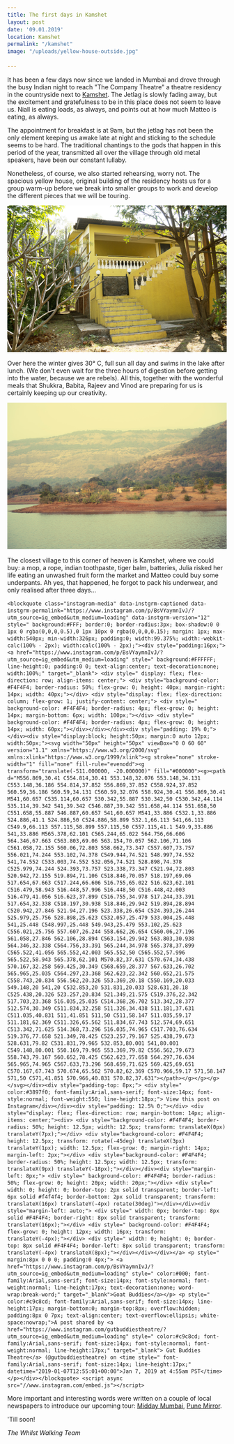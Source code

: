 ```yaml
---
title: The first days in Kamshet
layout: post
date: '09.01.2019'
location: Kamshet
permalink: "/kamshet"
image: "/uploads/yellow-house-outside.jpg"

---
```

It has been a few days now since we landed in Mumbai and drove through the busy Indian night to reach "The Company Theatre" a theatre residency in the countryside next to [Kamshet](https://www.google.com/maps/place/Kamshet,+Maharashtra+410405/@18.7644399,73.5381673,14z/data=!3m1!4b1!4m5!3m4!1s0x3bc2abf1867b9187:0x7ec39c03e715fbdb!8m2!3d18.7517777!4d73.5513956). The Jetlag is slowly fading away, but the excitement and gratefulness to be in this place does not seem to leave us. Niall is eating loads, as always, and points out at how much Matteo is eating, as always.

The appointment for breakfast is at 9am, but the jetlag has not been the only element keeping us awake late at night and sticking to the schedule seems to be hard. The traditional chantings to the gods that happen in this period of the year, transmitted all over the village through old metal speakers, have been our constant lullaby.

Nonetheless, of course, we also started rehearsing, worry not. The spacious yellow house, original building of the residency hosts us for a group warm-up before we break into smaller groups to work and develop the different pieces that we will be touring.

![The Yellow house](uploads/yellow-house-outside.jpg)

Over here the winter gives 30° C, full sun all day and swims in the lake after lunch. (We don't even wait for the three hours of digestion before getting into the water, because we are rebels). All this, together with the wonderful meals that Shukkra, Babita, Rajeev and Vinod are preparing for us is certainly keeping up our creativity.

![The Lake](uploads/kamshet-lake.jpg)

The closest village to this corner of heaven is Kamshet, where we could buy: a mop, a rope, indian toothpaste, tiger balm, batteries, Julia risked her life eating an unwashed fruit form the market and Matteo could buy some underpants. Ah yes, that happened, he forgot to pack his underwear, and only realised after three days...

    <blockquote class="instagram-media" data-instgrm-captioned data-instgrm-permalink="https://www.instagram.com/p/BsVYaymnIvJ/?utm_source=ig_embed&utm_medium=loading" data-instgrm-version="12" style=" background:#FFF; border:0; border-radius:3px; box-shadow:0 0 1px 0 rgba(0,0,0,0.5),0 1px 10px 0 rgba(0,0,0,0.15); margin: 1px; max-width:540px; min-width:326px; padding:0; width:99.375%; width:-webkit-calc(100% - 2px); width:calc(100% - 2px);"><div style="padding:16px;"> <a href="https://www.instagram.com/p/BsVYaymnIvJ/?utm_source=ig_embed&utm_medium=loading" style=" background:#FFFFFF; line-height:0; padding:0 0; text-align:center; text-decoration:none; width:100%;" target="_blank"> <div style=" display: flex; flex-direction: row; align-items: center;"> <div style="background-color: #F4F4F4; border-radius: 50%; flex-grow: 0; height: 40px; margin-right: 14px; width: 40px;"></div> <div style="display: flex; flex-direction: column; flex-grow: 1; justify-content: center;"> <div style=" background-color: #F4F4F4; border-radius: 4px; flex-grow: 0; height: 14px; margin-bottom: 6px; width: 100px;"></div> <div style=" background-color: #F4F4F4; border-radius: 4px; flex-grow: 0; height: 14px; width: 60px;"></div></div></div><div style="padding: 19% 0;"></div><div style="display:block; height:50px; margin:0 auto 12px; width:50px;"><svg width="50px" height="50px" viewBox="0 0 60 60" version="1.1" xmlns="https://www.w3.org/2000/svg" xmlns:xlink="https://www.w3.org/1999/xlink"><g stroke="none" stroke-width="1" fill="none" fill-rule="evenodd"><g transform="translate(-511.000000, -20.000000)" fill="#000000"><g><path d="M556.869,30.41 C554.814,30.41 553.148,32.076 553.148,34.131 C553.148,36.186 554.814,37.852 556.869,37.852 C558.924,37.852 560.59,36.186 560.59,34.131 C560.59,32.076 558.924,30.41 556.869,30.41 M541,60.657 C535.114,60.657 530.342,55.887 530.342,50 C530.342,44.114 535.114,39.342 541,39.342 C546.887,39.342 551.658,44.114 551.658,50 C551.658,55.887 546.887,60.657 541,60.657 M541,33.886 C532.1,33.886 524.886,41.1 524.886,50 C524.886,58.899 532.1,66.113 541,66.113 C549.9,66.113 557.115,58.899 557.115,50 C557.115,41.1 549.9,33.886 541,33.886 M565.378,62.101 C565.244,65.022 564.756,66.606 564.346,67.663 C563.803,69.06 563.154,70.057 562.106,71.106 C561.058,72.155 560.06,72.803 558.662,73.347 C557.607,73.757 556.021,74.244 553.102,74.378 C549.944,74.521 548.997,74.552 541,74.552 C533.003,74.552 532.056,74.521 528.898,74.378 C525.979,74.244 524.393,73.757 523.338,73.347 C521.94,72.803 520.942,72.155 519.894,71.106 C518.846,70.057 518.197,69.06 517.654,67.663 C517.244,66.606 516.755,65.022 516.623,62.101 C516.479,58.943 516.448,57.996 516.448,50 C516.448,42.003 516.479,41.056 516.623,37.899 C516.755,34.978 517.244,33.391 517.654,32.338 C518.197,30.938 518.846,29.942 519.894,28.894 C520.942,27.846 521.94,27.196 523.338,26.654 C524.393,26.244 525.979,25.756 528.898,25.623 C532.057,25.479 533.004,25.448 541,25.448 C548.997,25.448 549.943,25.479 553.102,25.623 C556.021,25.756 557.607,26.244 558.662,26.654 C560.06,27.196 561.058,27.846 562.106,28.894 C563.154,29.942 563.803,30.938 564.346,32.338 C564.756,33.391 565.244,34.978 565.378,37.899 C565.522,41.056 565.552,42.003 565.552,50 C565.552,57.996 565.522,58.943 565.378,62.101 M570.82,37.631 C570.674,34.438 570.167,32.258 569.425,30.349 C568.659,28.377 567.633,26.702 565.965,25.035 C564.297,23.368 562.623,22.342 560.652,21.575 C558.743,20.834 556.562,20.326 553.369,20.18 C550.169,20.033 549.148,20 541,20 C532.853,20 531.831,20.033 528.631,20.18 C525.438,20.326 523.257,20.834 521.349,21.575 C519.376,22.342 517.703,23.368 516.035,25.035 C514.368,26.702 513.342,28.377 512.574,30.349 C511.834,32.258 511.326,34.438 511.181,37.631 C511.035,40.831 511,41.851 511,50 C511,58.147 511.035,59.17 511.181,62.369 C511.326,65.562 511.834,67.743 512.574,69.651 C513.342,71.625 514.368,73.296 516.035,74.965 C517.703,76.634 519.376,77.658 521.349,78.425 C523.257,79.167 525.438,79.673 528.631,79.82 C531.831,79.965 532.853,80.001 541,80.001 C549.148,80.001 550.169,79.965 553.369,79.82 C556.562,79.673 558.743,79.167 560.652,78.425 C562.623,77.658 564.297,76.634 565.965,74.965 C567.633,73.296 568.659,71.625 569.425,69.651 C570.167,67.743 570.674,65.562 570.82,62.369 C570.966,59.17 571,58.147 571,50 C571,41.851 570.966,40.831 570.82,37.631"></path></g></g></g></svg></div><div style="padding-top: 8px;"> <div style=" color:#3897f0; font-family:Arial,sans-serif; font-size:14px; font-style:normal; font-weight:550; line-height:18px;"> View this post on Instagram</div></div><div style="padding: 12.5% 0;"></div> <div style="display: flex; flex-direction: row; margin-bottom: 14px; align-items: center;"><div> <div style="background-color: #F4F4F4; border-radius: 50%; height: 12.5px; width: 12.5px; transform: translateX(0px) translateY(7px);"></div> <div style="background-color: #F4F4F4; height: 12.5px; transform: rotate(-45deg) translateX(3px) translateY(1px); width: 12.5px; flex-grow: 0; margin-right: 14px; margin-left: 2px;"></div> <div style="background-color: #F4F4F4; border-radius: 50%; height: 12.5px; width: 12.5px; transform: translateX(9px) translateY(-18px);"></div></div><div style="margin-left: 8px;"> <div style=" background-color: #F4F4F4; border-radius: 50%; flex-grow: 0; height: 20px; width: 20px;"></div> <div style=" width: 0; height: 0; border-top: 2px solid transparent; border-left: 6px solid #f4f4f4; border-bottom: 2px solid transparent; transform: translateX(16px) translateY(-4px) rotate(30deg)"></div></div><div style="margin-left: auto;"> <div style=" width: 0px; border-top: 8px solid #F4F4F4; border-right: 8px solid transparent; transform: translateY(16px);"></div> <div style=" background-color: #F4F4F4; flex-grow: 0; height: 12px; width: 16px; transform: translateY(-4px);"></div> <div style=" width: 0; height: 0; border-top: 8px solid #F4F4F4; border-left: 8px solid transparent; transform: translateY(-4px) translateX(8px);"></div></div></div></a> <p style=" margin:8px 0 0 0; padding:0 4px;"> <a href="https://www.instagram.com/p/BsVYaymnIvJ/?utm_source=ig_embed&utm_medium=loading" style=" color:#000; font-family:Arial,sans-serif; font-size:14px; font-style:normal; font-weight:normal; line-height:17px; text-decoration:none; word-wrap:break-word;" target="_blank">Goat Buddies</a></p> <p style=" color:#c9c8cd; font-family:Arial,sans-serif; font-size:14px; line-height:17px; margin-bottom:0; margin-top:8px; overflow:hidden; padding:8px 0 7px; text-align:center; text-overflow:ellipsis; white-space:nowrap;">A post shared by <a href="https://www.instagram.com/gutbuddiestheatre/?utm_source=ig_embed&utm_medium=loading" style=" color:#c9c8cd; font-family:Arial,sans-serif; font-size:14px; font-style:normal; font-weight:normal; line-height:17px;" target="_blank"> Gut Buddies Theatre</a> (@gutbuddiestheatre) on <time style=" font-family:Arial,sans-serif; font-size:14px; line-height:17px;" datetime="2019-01-07T12:55:01+00:00">Jan 7, 2019 at 4:55am PST</time></p></div></blockquote> <script async src="//www.instagram.com/embed.js"></script>

More important and interesting words were written on a couple of local newspapers to introduce our upcoming tour: [Midday Mumbai](https://l.facebook.com/l.php?u=https%3A%2F%2Fwww.mid-day.com%2Farticles%2Fcurtains-down-on-power-play%2F20188164%3Ffbclid%3DIwAR3Tq4WYxacFDOzfcj62s_JH5wCj34x0BYO-BJy4ajrwMkaZe2D8DWu2WQ4&h=AT2oAqEJ60K1cSB1bUPXBAWjCRHyxCiG1rc67Sk0ZFVU6hAoi5_i4v2PhdtPTojZAx6ze5o5dCdX5Vh_cWbHdGR3hAVLuPMhBD3cjEy_IIv-zcvdJAnNYDsaA4yUYBgLEAbpkwfF24YM1kIrgBWNFAJowx4a7L-YIZChuPMIPmikLogvFrvl5IduNhiYmwrSJlAS3lT9WkI1QoSwlh9KPO9mvwH89WrNrrXIxYtnxpXzPt_AU8SSvS2xw989oqhf1wn3Zx4nrWx3gm8Q4WZM4tj20mdeG-8b9Py7VO7DG14dNXM2OmwFTZC_BBcrBElKn5dMvi_ZK8VwTdhbt9nPAw5EVw_Ltx7-En1O3jQLeifkTfS_dMkf6fmi6HPuguG5-cdGrSdO2u0otJr6f4mTd83ZInyb88WqU_IYMKaSohcx8YhdWV6x82Z2baK3NNs9MQAEo4d2pu6s5Eros98Y4sqnlLkRoNPhyt972hKhmNd0O140qsWYyNiLZ-8QGrJlSH8d1vuk8oMfxma3VW6j-4RyqXvqsEQU3PPQ7U0UcQvgVxRGsSzcYieZ8QSw5z-fWF9n-pPf8fkf8hQQQ7GF0-AIiFrpvNjtCJ7dZcs-0LSfgr-B-0D4pXUUgWkMFIwtEcFmdNJrvqo), [Pune Mirror](https://punemirror.indiatimes.com/entertainment/unwind/a-collaborative-tour-de-force/articleshow/67443848.cms?fbclid=IwAR2Sirp1dbMcyio-F6eynJaGR4_S8sVeAvbNdfeWTkdncpNx4bCenk3KzQo "Pune Mirror").

'Till soon!

_The Whilst Walking Team_